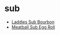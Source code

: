 # sub

 * [Laddies Sub Bourbon](index/l/laddies-sub-bourbon-236179.json)
 * [Meatball Sub Egg Roll](index/m/meatball-sub-egg-roll.json)

